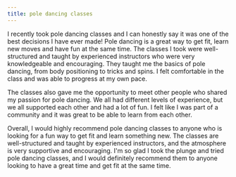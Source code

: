 ```yaml
---
title: pole dancing classes
---
```


I recently took pole dancing classes and I can honestly say it was one of the best decisions I have ever made! Pole dancing is a great way to get fit, learn new moves and have fun at the same time. The classes I took were well-structured and taught by experienced instructors who were very knowledgeable and encouraging. They taught me the basics of pole dancing, from body positioning to tricks and spins. I felt comfortable in the class and was able to progress at my own pace.

The classes also gave me the opportunity to meet other people who shared my passion for pole dancing. We all had different levels of experience, but we all supported each other and had a lot of fun. I felt like I was part of a community and it was great to be able to learn from each other.

Overall, I would highly recommend pole dancing classes to anyone who is looking for a fun way to get fit and learn something new. The classes are well-structured and taught by experienced instructors, and the atmosphere is very supportive and encouraging. I'm so glad I took the plunge and tried pole dancing classes, and I would definitely recommend them to anyone looking to have a great time and get fit at the same time.